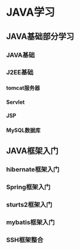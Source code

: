 # JAVA学习

## JAVA基础部分学习

### JAVA基础

### J2EE基础

#### tomcat服务器

#### Servlet

#### JSP

#### MySQL数据库

## JAVA框架入门

### <a src =https://github.com/amning/JavaLearn/tree/master/Hibernate/HelloHibernate>hibernate框架入门</a>

### Spring框架入门

### sturts2框架入门

### mybatis框架入门

### SSH框架整合


